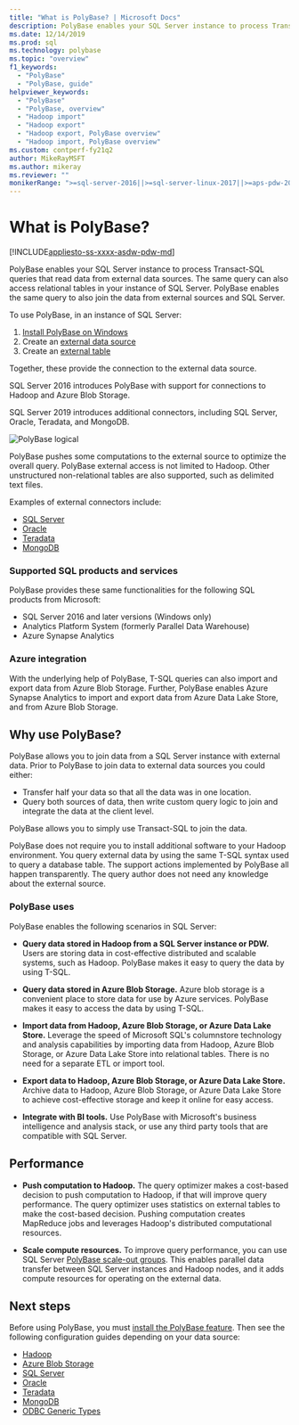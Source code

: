 ```yaml
---
title: "What is PolyBase? | Microsoft Docs"
description: PolyBase enables your SQL Server instance to process Transact-SQL queries that read data from external data sources such as Hadoop and Azure Blob Storage.
ms.date: 12/14/2019
ms.prod: sql
ms.technology: polybase
ms.topic: "overview"
f1_keywords: 
  - "PolyBase"
  - "PolyBase, guide"
helpviewer_keywords: 
  - "PolyBase"
  - "PolyBase, overview"
  - "Hadoop import"
  - "Hadoop export"
  - "Hadoop export, PolyBase overview"
  - "Hadoop import, PolyBase overview"
ms.custom: contperf-fy21q2
author: MikeRayMSFT
ms.author: mikeray
ms.reviewer: ""
monikerRange: ">=sql-server-2016||>=sql-server-linux-2017||>=aps-pdw-2016||=azure-sqldw-latest"
---
```


# What is PolyBase?

[!INCLUDE[appliesto-ss-xxxx-asdw-pdw-md](../../includes/appliesto-ss-xxxx-asdw-pdw-md.md)]

PolyBase enables your SQL Server instance to process Transact-SQL queries that read data from external data sources. The same query can also access relational tables in your instance of SQL Server. PolyBase enables the same query to also join the data from external sources and SQL Server.

To use PolyBase, in an instance of SQL Server:

1. [Install PolyBase on Windows](polybase-installation.md)
1. Create an [external data source](../../t-sql/statements/create-external-data-source-transact-sql.md)
1. Create an [external table](../../t-sql/statements/create-external-table-transact-sql.md)

Together, these provide the connection to the external data source.

SQL Server 2016 introduces PolyBase with support for connections to Hadoop and Azure Blob Storage.

SQL Server 2019 introduces additional connectors, including SQL Server, Oracle, Teradata, and MongoDB.

![PolyBase logical](../../relational-databases/polybase/media/polybase-logical.png "PolyBase logical")

PolyBase pushes some computations to the external source to optimize the overall query. PolyBase external access is not limited to Hadoop. Other unstructured non-relational tables are also supported, such as delimited text files.

Examples of external connectors include:

- [SQL Server](polybase-configure-sql-server.md)
- [Oracle](polybase-configure-oracle.md)
- [Teradata](polybase-configure-teradata.md)
- [MongoDB](polybase-configure-mongodb.md)

### Supported SQL products and services

PolyBase provides these same functionalities for the following SQL products from Microsoft:

- SQL Server 2016 and later versions (Windows only)
- Analytics Platform System (formerly Parallel Data Warehouse)
- Azure Synapse Analytics

### Azure integration

With the underlying help of PolyBase, T-SQL queries can also import and export data from Azure Blob Storage. Further, PolyBase enables Azure Synapse Analytics to import and export data from Azure Data Lake Store, and from Azure Blob Storage.

## Why use PolyBase?

PolyBase allows you to join data from a SQL Server instance with external data. Prior to PolyBase to join data to external data sources you could either:

- Transfer half your data so that all the data was in one location.
- Query both sources of data, then write custom query logic to join and integrate the data at the client level.

PolyBase allows you to simply use Transact-SQL to join the data.

PolyBase does not require you to install additional software to your Hadoop environment. You query external data by using the same T-SQL syntax used to query a database table. The support actions implemented by PolyBase all happen transparently. The query author does not need any knowledge about the external source.

### PolyBase uses

PolyBase enables the following scenarios in SQL Server:

- **Query data stored in Hadoop from a SQL Server instance or PDW.** Users are storing data in cost-effective distributed and scalable systems, such as Hadoop. PolyBase makes it easy to query the data by using T-SQL.

- **Query data stored in Azure Blob Storage.** Azure blob storage is a convenient place to store data for use by Azure services.  PolyBase makes it easy to access the data by using T-SQL.

- **Import data from Hadoop, Azure Blob Storage, or Azure Data Lake Store.** Leverage the speed of Microsoft SQL's columnstore technology and analysis capabilities by importing data from Hadoop, Azure Blob Storage, or Azure Data Lake Store into relational tables. There is no need for a separate  ETL or import tool.

- **Export data to Hadoop, Azure Blob Storage, or Azure Data Lake Store.** Archive data to Hadoop, Azure Blob Storage, or Azure Data Lake Store to achieve cost-effective storage and keep it online for easy access.

- **Integrate with BI tools.** Use PolyBase with Microsoft's business intelligence and analysis stack, or use any third party tools that are compatible with SQL Server.

## Performance

- **Push computation to Hadoop.** The query optimizer makes a cost-based decision to push computation to Hadoop, if that will improve query performance.  The query optimizer uses statistics on external tables to make the cost-based decision. Pushing computation creates MapReduce jobs and leverages Hadoop's distributed computational resources.

- **Scale compute resources.** To improve query performance, you can use SQL Server [PolyBase scale-out groups](../../relational-databases/polybase/polybase-scale-out-groups.md). This enables parallel data transfer between SQL Server instances and Hadoop nodes, and it adds compute resources for operating on the external data.

## Next steps

Before using PolyBase, you must [install the PolyBase feature](polybase-installation.md). Then see the following configuration guides depending on your data source:

- [Hadoop](polybase-configure-hadoop.md)
- [Azure Blob Storage](polybase-configure-azure-blob-storage.md)
- [SQL Server](polybase-configure-sql-server.md)
- [Oracle](polybase-configure-oracle.md)
- [Teradata](polybase-configure-teradata.md)
- [MongoDB](polybase-configure-mongodb.md)
- [ODBC Generic Types](polybase-configure-odbc-generic.md)